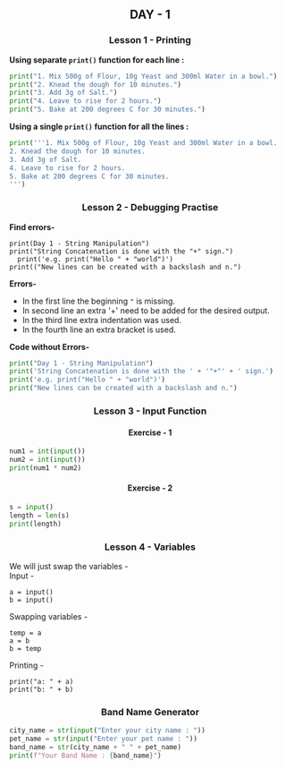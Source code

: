 <h2 style="text-align:center">DAY - 1</h2>  

<h3 style="text-align:center;">Lesson 1 - Printing</h3>    

**Using separate `print()` function for each line :**  
```python
print("1. Mix 500g of Flour, 10g Yeast and 300ml Water in a bowl.")
print("2. Knead the dough for 10 minutes.")
print("3. Add 3g of Salt.")
print("4. Leave to rise for 2 hours.")
print("5. Bake at 200 degrees C for 30 minutes.")
```  

**Using a single `print()` function for all the lines :**  
```python
print('''1. Mix 500g of Flour, 10g Yeast and 300ml Water in a bowl.
2. Knead the dough for 10 minutes.
3. Add 3g of Salt.
4. Leave to rise for 2 hours.
5. Bake at 200 degrees C for 30 minutes.
''')
```

<h3 style="text-align:center;">Lesson 2 - Debugging Practise</h3>   

**Find errors-**
```
print(Day 1 - String Manipulation")
print("String Concatenation is done with the "+" sign.")
  print('e.g. print("Hello " + "world")')
print(("New lines can be created with a backslash and n.")
```
**Errors-**  
- In the first line the beginning `"` is missing.  
- In second line an extra '+' need to be added for the desired output.  
- In the third line extra indentation was used.  
- In the fourth line an extra bracket is used.  

**Code without Errors-**  
```python
print("Day 1 - String Manipulation")
print('String Concatenation is done with the ' + '"+"' + ' sign.')
print('e.g. print("Hello " + "world")')
print("New lines can be created with a backslash and n.")
```
<h3 style="text-align:center;">Lesson 3 - Input Function</h3>  

<h4 style="text-align:center">Exercise - 1</h4>    

```python
num1 = int(input())
num2 = int(input())
print(num1 * num2)
```
<h4 style="text-align:center">Exercise - 2</h4>  

```python
s = input()
length = len(s)
print(length)
```
<h3 style="text-align:center;">Lesson 4 - Variables</h3>  


We will just swap the variables -  
Input - 
```
a = input()
b = input()
```
Swapping variables - 
```
temp = a
a = b
b = temp
```
Printing - 
```
print("a: " + a)
print("b: " + b)
```
<h3 style="text-align:center">Band Name Generator</h3>  

```python
city_name = str(input("Enter your city name : "))
pet_name = str(input("Enter your pet name : "))
band_name = str(city_name + " " + pet_name)
print(f"Your Band Name : {band_name}")
```
